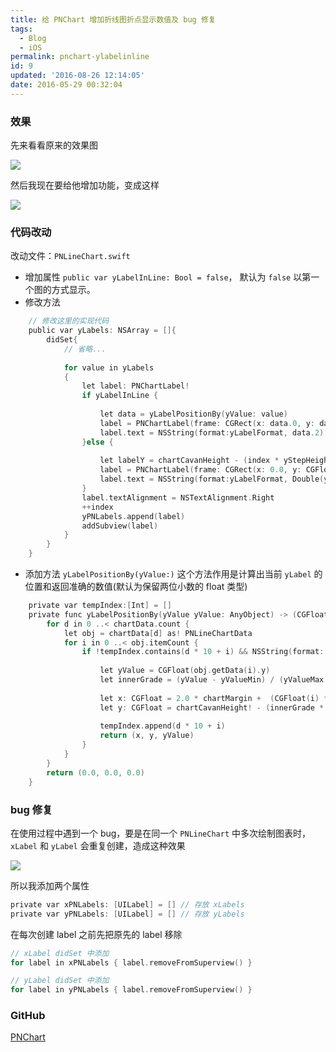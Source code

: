 ```yaml
---
title: 给 PNChart 增加折线图折点显示数值及 bug 修复
tags:
  - Blog
  - iOS
permalink: pnchart-ylabelinline
id: 9
updated: '2016-08-26 12:14:05'
date: 2016-05-29 00:32:04
---
```


### 效果

先来看看原来的效果图

![](http://7xlykq.com1.z0.glb.clouddn.com/github/pnchart_line.png)

然后我现在要给他增加功能，变成这样

![](http://7xlykq.com1.z0.glb.clouddn.com/QQ20160528-1@2x.png)

### 代码改动

改动文件：`PNLineChart.swift`

- 增加属性 `public var yLabelInLine: Bool = false`，
默认为 `false` 以第一个图的方式显示。
- 修改方法

``` Objective-C
    // 修改这里的实现代码
    public var yLabels: NSArray = []{
        didSet{
        	// 省略...
        	
            for value in yLabels
            {
                let label: PNChartLabel!
                if yLabelInLine {
                    
                    let data = yLabelPositionBy(yValue: value)
                    label = PNChartLabel(frame: CGRect(x: data.0, y: data.1, width: CGFloat(chartMargin + 5.0), height: CGFloat(yLabelHeight) ) )
                    label.text = NSString(format:yLabelFormat, data.2) as String
                }else {
                    
                    let labelY = chartCavanHeight - (index * yStepHeight)
                    label = PNChartLabel(frame: CGRect(x: 0.0, y: CGFloat(labelY), width: CGFloat(chartMargin + 5.0), height: CGFloat(yLabelHeight) ) )
                    label.text = NSString(format:yLabelFormat, Double(yValueMin + (yStep * index))) as String
                }
                label.textAlignment = NSTextAlignment.Right
                ++index
                yPNLabels.append(label)
                addSubview(label)
            }
        }
    }
```

- 添加方法 `yLabelPositionBy(yValue:)` 这个方法作用是计算出当前 `yLabel` 的位置和返回准确的数值(默认为保留两位小数的 float 类型)

```c
    private var tempIndex:[Int] = []
    private func yLabelPositionBy(yValue yValue: AnyObject) -> (CGFloat, CGFloat, CGFloat) {
        for d in 0 ..< chartData.count {
            let obj = chartData[d] as! PNLineChartData
            for i in 0 ..< obj.itemCount {
                if !tempIndex.contains(d * 10 + i) && NSString(format: "%2f", obj.getData(i).y).isEqual(yValue) {
                    
                    let yValue = CGFloat(obj.getData(i).y)
                    let innerGrade = (yValue - yValueMin) / (yValueMax - yValueMin)
                    
                    let x: CGFloat = 2.0 * chartMargin +  (CGFloat(i) * xLabelWidth) - (xLabelWidth / 2.0)
                    let y: CGFloat = chartCavanHeight! - (innerGrade * chartCavanHeight!) + (yLabelHeight / 2.0) + 5
                    
                    tempIndex.append(d * 10 + i)
                    return (x, y, yValue)
                }
            }
        }
        return (0.0, 0.0, 0.0)
    }
```

### bug 修复

在使用过程中遇到一个 bug，要是在同一个 `PNLineChart` 中多次绘制图表时，`xLabel` 和 `yLabel` 会重复创建，造成这种效果

![](http://7xlykq.com1.z0.glb.clouddn.com/image/jpg/QQ20160529-0@2x.png)

所以我添加两个属性 

``` c
private var xPNLabels: [UILabel] = [] // 存放 xLabels
private var yPNLabels: [UILabel] = [] // 存放 yLabels
```

在每次创建 label 之前先把原先的 label 移除

``` c
// xLabel didSet 中添加
for label in xPNLabels { label.removeFromSuperview() }

// yLabel didSet 中添加
for label in yPNLabels { label.removeFromSuperview() }

```

### GitHub

[PNChart](https://github.com/laichanwai/PNChart-Swift)